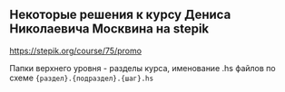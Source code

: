 ## Некоторые решения к курсу Дениса Николаевича Москвина на stepik

https://stepik.org/course/75/promo

Папки верхнего уровня - разделы курса, именование .hs файлов по схеме `{раздел}.{подраздел}.{шаг}.hs`
